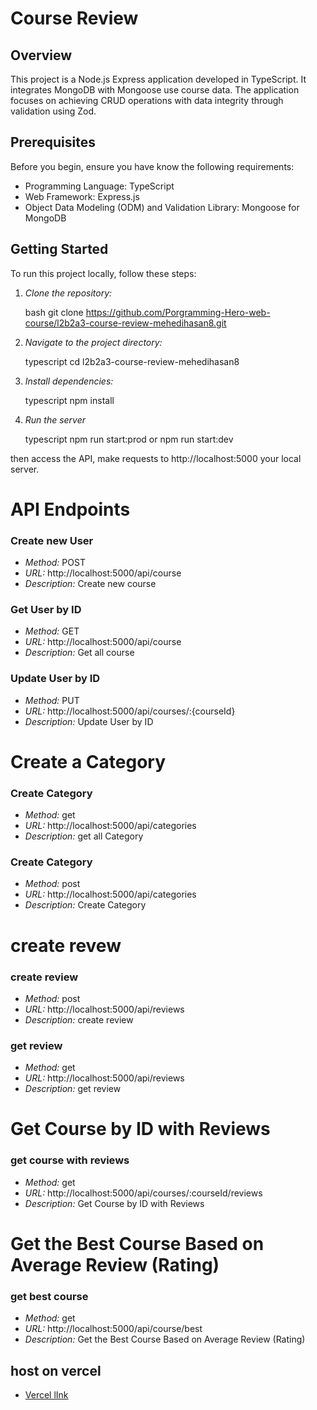 # Course Review

## Overview

This project is a Node.js Express application developed in TypeScript. It integrates MongoDB with Mongoose use course data. The application focuses on achieving CRUD operations with data integrity through validation using Zod.

## Prerequisites

Before you begin, ensure you have know the following requirements:

- Programming Language: TypeScript
- Web Framework: Express.js
- Object Data Modeling (ODM) and Validation Library: Mongoose for MongoDB

## Getting Started

To run this project locally, follow these steps:

1. _Clone the repository:_

   bash
   git clone https://github.com/Porgramming-Hero-web-course/l2b2a3-course-review-mehedihasan8.git

2. _Navigate to the project directory:_

   typescript
   cd l2b2a3-course-review-mehedihasan8

3. _Install dependencies:_

   typescript
   npm install

4. _Run the server_

   typescript
   npm run start:prod
   or
   npm run start:dev

then access the API, make requests to http://localhost:5000 your local server.

# API Endpoints

### Create new User

- _Method:_ POST
- _URL:_ http://localhost:5000/api/course
- _Description:_ Create new course

### Get User by ID

- _Method:_ GET
- _URL:_ http://localhost:5000/api/course
- _Description:_ Get all course

### Update User by ID

- _Method:_ PUT
- _URL:_ http://localhost:5000/api/courses/:{courseId}
- _Description:_ Update User by ID

# Create a Category

### Create Category

- _Method:_ get
- _URL:_ http://localhost:5000/api/categories
- _Description:_ get all Category

### Create Category

- _Method:_ post
- _URL:_ http://localhost:5000/api/categories
- _Description:_ Create Category

# create revew

### create review

- _Method:_ post
- _URL:_ http://localhost:5000/api/reviews
- _Description:_ create review

### get review

- _Method:_ get
- _URL:_ http://localhost:5000/api/reviews
- _Description:_ get review

# Get Course by ID with Reviews

### get course with reviews

- _Method:_ get
- _URL:_ http://localhost:5000/api/courses/:courseId/reviews
- _Description:_ Get Course by ID with Reviews

# Get the Best Course Based on Average Review (Rating)

### get best course

- _Method:_ get
- _URL:_ http://localhost:5000/api/course/best
- _Description:_ Get the Best Course Based on Average Review (Rating)

## host on vercel

- [Vercel lInk](https://assignment-3-rose-psi.vercel.app/)
